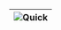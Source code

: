 | ![Quick](https://github.com/user-attachments/assets/667313df-381d-4774-aeb5-253a3dbfd409) |
|:--:|
